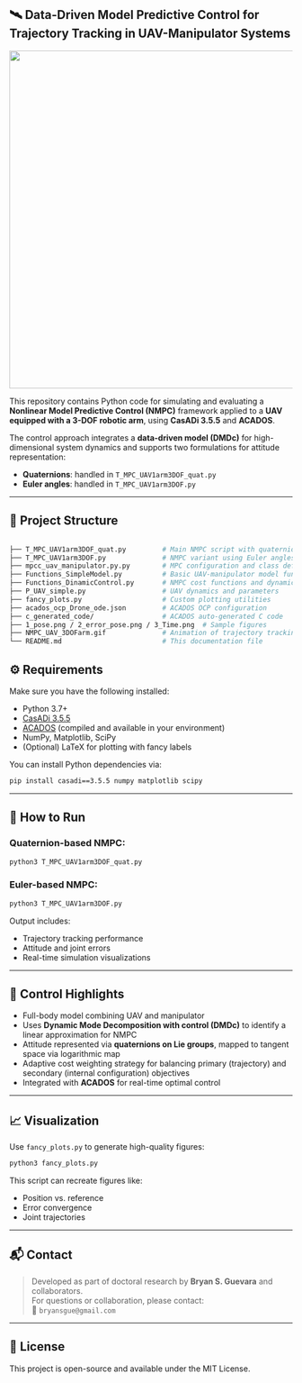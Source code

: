 
## 🛰️ Data-Driven Model Predictive Control for Trajectory Tracking in UAV-Manipulator Systems

<img src="NMPC_UAV_3DOFarm.gif" width="600"/>


This repository contains Python code for simulating and evaluating a **Nonlinear Model Predictive Control (NMPC)** framework applied to a **UAV equipped with a 3-DOF robotic arm**, using **CasADi 3.5.5** and **ACADOS**.

The control approach integrates a **data-driven model (DMDc)** for high-dimensional system dynamics and supports two formulations for attitude representation:
- **Quaternions**: handled in `T_MPC_UAV1arm3DOF_quat.py`
- **Euler angles**: handled in `T_MPC_UAV1arm3DOF.py`

---

## 📁 Project Structure

```bash

├── T_MPC_UAV1arm3DOF_quat.py         # Main NMPC script with quaternion-based attitude control
├── T_MPC_UAV1arm3DOF.py              # NMPC variant using Euler angles
├── mpcc_uav_manipulator.py.py        # MPC configuration and class definition
├── Functions_SimpleModel.py          # Basic UAV-manipulator model functions
├── Functions_DinamicControl.py       # NMPC cost functions and dynamic setup
├── P_UAV_simple.py                   # UAV dynamics and parameters
├── fancy_plots.py                    # Custom plotting utilities
├── acados_ocp_Drone_ode.json         # ACADOS OCP configuration
├── c_generated_code/                 # ACADOS auto-generated C code
├── 1_pose.png / 2_error_pose.png / 3_Time.png  # Sample figures
├── NMPC_UAV_3DOFarm.gif              # Animation of trajectory tracking
└── README.md                         # This documentation file
```


## ⚙️ Requirements

Make sure you have the following installed:

- Python 3.7+
- [CasADi 3.5.5](https://web.casadi.org/)
- [ACADOS](https://github.com/acados/acados) (compiled and available in your environment)
- NumPy, Matplotlib, SciPy
- (Optional) LaTeX for plotting with fancy labels

You can install Python dependencies via:

```bash
pip install casadi==3.5.5 numpy matplotlib scipy
```

---

## 🚀 How to Run

### Quaternion-based NMPC:
```bash
python3 T_MPC_UAV1arm3DOF_quat.py
```

### Euler-based NMPC:
```bash
python3 T_MPC_UAV1arm3DOF.py
```

Output includes:
- Trajectory tracking performance
- Attitude and joint errors
- Real-time simulation visualizations

---

## 🧠 Control Highlights

- Full-body model combining UAV and manipulator
- Uses **Dynamic Mode Decomposition with control (DMDc)** to identify a linear approximation for NMPC
- Attitude represented via **quaternions on Lie groups**, mapped to tangent space via logarithmic map
- Adaptive cost weighting strategy for balancing primary (trajectory) and secondary (internal configuration) objectives
- Integrated with **ACADOS** for real-time optimal control

---

## 📈 Visualization

Use `fancy_plots.py` to generate high-quality figures:

```bash
python3 fancy_plots.py
```

This script can recreate figures like:
- Position vs. reference
- Error convergence
- Joint trajectories

---

## 📬 Contact

> Developed as part of doctoral research by **Bryan S. Guevara** and collaborators.  
For questions or collaboration, please contact:  
📧 `bryansgue@gmail.com`

---

## 📜 License

This project is open-source and available under the MIT License.
```


